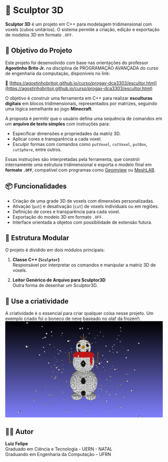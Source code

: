 # 🧊 Sculptor 3D

**Sculptor 3D** é um projeto em C++ para modelagem tridimensional com voxels (cubos unitários). O sistema permite a criação, edição e exportação de modelos 3D em formato `.OFF`.



## 🎯 Objetivo do Projeto

Este projeto foi desenvolvido com base nas orientações do professor **Agostinho Brito Jr.** na disciplina de PROGRAMAÇÃO AVANÇADA do curso de engenharia da computação, disponíveis no link:

🔗 [https://agostinhobritojr.github.io/curso/progav-dca3303/escultor.html](https://agostinhobritojr.github.io/curso/progav-dca3303/escultor.html)

O objetivo é construir uma ferramenta em C++ para realizar **esculturas digitais** em blocos tridimensionais, representados por matrizes, seguindo uma lógica semelhante ao jogo **Minecraft**.

A proposta é permitir que o usuário defina uma sequência de comandos em um **arquivo de texto simples** com instruções para:

- Especificar dimensões e propriedades da matriz 3D.
- Aplicar cores e transparência a cada voxel.
- Esculpir formas com comandos como `putVoxel`, `cutVoxel`, `putBox`, `cutSphere`, entre outros.

Essas instruções são interpretadas pela ferramenta, que constrói internamente uma estrutura tridimensional e exporta o modelo final em **formato `.OFF`**, compatível com programas como [Geomview](http://www.geomview.org/) ou [MeshLAB](https://apps.microsoft.com/detail/9N4TL5DXC6C0?hl=neutral&gl=BR&ocid=pdpshare).

## 📦 Funcionalidades

- Criação de uma grade 3D de voxels com dimensões personalizadas.
- Ativação (`put`) e desativação (`cut`) de voxels individuais ou em regiões.
- Definição de cores e transparência para cada voxel.
- Exportação do modelo 3D em formato `.OFF`.
- Interface orientada a objetos com possibilidade de extensão futura.

## 🧩 Estrutura Modular

O projeto é dividido em dois módulos principais:

1. **Classe C++ (`Sculptor`)**  
   Responsável por interpretar os comandos e manipular a matriz 3D de voxels.

2. **Leitor Genérico de Arquivo para Sculptor3D**  
   Outra forma de desenhar um Sculptor3D.

## 🧩 Use a criatividade

A criatividade é o essencial para criar qualquer coisa nesse projeto. Um exemplo criado foi o boneco de neve baseado no olaf da frozen!\\
![Boneco de neve](snapshot01.png)  



## 👨‍💻 Autor

**Luiz Felipe**  
Graduado em Ciência e Tecnologia - UERN - NATAL\
Graduando em Engenharia da Computação – UFRN



